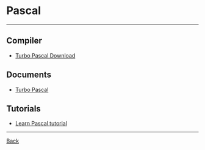 # Pascal

---

## Compiler

- [Turbo Pascal Download](https://turbo51.com/turbo-pascal-download)

## Documents

- [Turbo Pascal](https://turbopascal.org/)

## Tutorials

- [Learn Pascal tutorial](https://www.taoyue.com/tutorials/pascal/)

---

[Back](./../Program.md)
